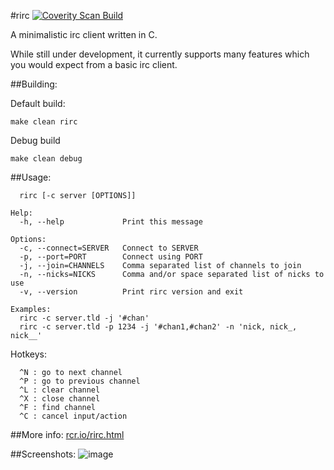 #rirc
[![Coverity Scan Build](https://scan.coverity.com/projects/4940/badge.svg)](https://scan.coverity.com/projects/4940)

A minimalistic irc client written in C.

While still under development, it currently supports
many features which you would expect from a basic
irc client.

##Building:

Default build:
```
make clean rirc
```

Debug build
```
make clean debug
```

##Usage:
```
  rirc [-c server [OPTIONS]]

Help:
  -h, --help             Print this message

Options:
  -c, --connect=SERVER   Connect to SERVER
  -p, --port=PORT        Connect using PORT
  -j, --join=CHANNELS    Comma separated list of channels to join
  -n, --nicks=NICKS      Comma and/or space separated list of nicks to use
  -v, --version          Print rirc version and exit

Examples:
  rirc -c server.tld -j '#chan'
  rirc -c server.tld -p 1234 -j '#chan1,#chan2' -n 'nick, nick_, nick__'
```

Hotkeys:
```
  ^N : go to next channel
  ^P : go to previous channel
  ^L : clear channel
  ^X : close channel
  ^F : find channel
  ^C : cancel input/action
```

##More info:
[rcr.io/rirc.html](http://rcr.io/rirc.html)

##Screenshots:
![image](https://raw.github.com/robbinsr/rirc/master/rirc.png?raw=true)
